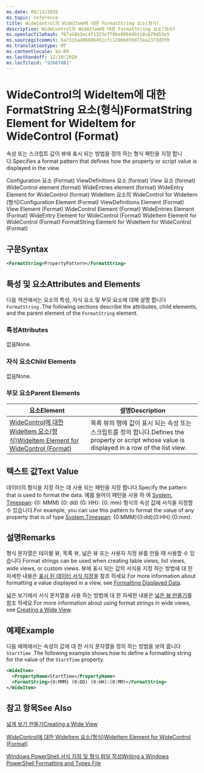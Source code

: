 ```yaml
---
ms.date: 09/13/2016
ms.topic: reference
title: WideControl의 WideItem에 대한 FormatString 요소(형식)
description: WideControl의 WideItem에 대한 FormatString 요소(형식)
ms.openlocfilehash: f67a18e3ec4f1323e7f9be8904db518c679d53e5
ms.sourcegitcommit: ba7315a496986451cfc1296b659d73ea2373d3f0
ms.translationtype: MT
ms.contentlocale: ko-KR
ms.lasthandoff: 12/10/2020
ms.locfileid: "92667881"
---
```

# <a name="formatstring-element-for-wideitem-for-widecontrol-format"></a><span data-ttu-id="9add3-103">WideControl의 WideItem에 대한 FormatString 요소(형식)</span><span class="sxs-lookup"><span data-stu-id="9add3-103">FormatString Element for WideItem for WideControl (Format)</span></span>

<span data-ttu-id="9add3-104">속성 또는 스크립트 값이 뷰에 표시 되는 방법을 정의 하는 형식 패턴을 지정 합니다.</span><span class="sxs-lookup"><span data-stu-id="9add3-104">Specifies a format pattern that defines how the property or script value is displayed in the view.</span></span>

<span data-ttu-id="9add3-105">Configuration 요소 (Format) ViewDefinitions 요소 (format) View 요소 (format) WideControl element (format) WideEntries element (format) WideEntry Element for WideControl (format) WideItem 요소의 WideControl for WideItem (형식)</span><span class="sxs-lookup"><span data-stu-id="9add3-105">Configuration Element (Format) ViewDefinitions Element (Format) View Element (Format) WideControl Element (Format) WideEntries Element (Format) WideEntry Element for WideControl (Format) WideItem Element for WideControl (Format) FormatString Element for WideItem for WideControl (Format)</span></span>

## <a name="syntax"></a><span data-ttu-id="9add3-106">구문</span><span class="sxs-lookup"><span data-stu-id="9add3-106">Syntax</span></span>

```xml
<FormatString>PropertyPattern</FormatString>
```

## <a name="attributes-and-elements"></a><span data-ttu-id="9add3-107">특성 및 요소</span><span class="sxs-lookup"><span data-stu-id="9add3-107">Attributes and Elements</span></span>

<span data-ttu-id="9add3-108">다음 섹션에서는 요소의 특성, 자식 요소 및 부모 요소에 대해 설명 합니다 `FormatString` .</span><span class="sxs-lookup"><span data-stu-id="9add3-108">The following sections describe the attributes, child elements, and the parent element of the `FormatString` element.</span></span>

### <a name="attributes"></a><span data-ttu-id="9add3-109">특성</span><span class="sxs-lookup"><span data-stu-id="9add3-109">Attributes</span></span>

<span data-ttu-id="9add3-110">없음</span><span class="sxs-lookup"><span data-stu-id="9add3-110">None.</span></span>

### <a name="child-elements"></a><span data-ttu-id="9add3-111">자식 요소</span><span class="sxs-lookup"><span data-stu-id="9add3-111">Child Elements</span></span>

<span data-ttu-id="9add3-112">없음</span><span class="sxs-lookup"><span data-stu-id="9add3-112">None.</span></span>

### <a name="parent-elements"></a><span data-ttu-id="9add3-113">부모 요소</span><span class="sxs-lookup"><span data-stu-id="9add3-113">Parent Elements</span></span>

|<span data-ttu-id="9add3-114">요소</span><span class="sxs-lookup"><span data-stu-id="9add3-114">Element</span></span>|<span data-ttu-id="9add3-115">설명</span><span class="sxs-lookup"><span data-stu-id="9add3-115">Description</span></span>|
|-------------|-----------------|
|[<span data-ttu-id="9add3-116">WideControl에 대한 WideItem 요소(형식)</span><span class="sxs-lookup"><span data-stu-id="9add3-116">WideItem Element for WideControl (Format)</span></span>](./wideitem-element-for-widecontrol-format.md)|<span data-ttu-id="9add3-117">목록 뷰의 행에 값이 표시 되는 속성 또는 스크립트를 정의 합니다.</span><span class="sxs-lookup"><span data-stu-id="9add3-117">Defines the property or script whose value is displayed in a row of the list view.</span></span>|

## <a name="text-value"></a><span data-ttu-id="9add3-118">텍스트 값</span><span class="sxs-lookup"><span data-stu-id="9add3-118">Text Value</span></span>

<span data-ttu-id="9add3-119">데이터의 형식을 지정 하는 데 사용 되는 패턴을 지정 합니다.</span><span class="sxs-lookup"><span data-stu-id="9add3-119">Specify the pattern that is used to format the data.</span></span> <span data-ttu-id="9add3-120">예를 들어이 패턴을 사용 하 여 [System. Timespan](/dotnet/api/System.TimeSpan): {0: MMM} {0: dd} {0: HH}: {0: mm} 형식의 속성 값에 서식을 지정할 수 있습니다.</span><span class="sxs-lookup"><span data-stu-id="9add3-120">For example, you can use this pattern to format the value of any property that is of type [System.Timespan](/dotnet/api/System.TimeSpan): {0:MMM}{0:dd}{0:HH}:{0:mm}.</span></span>

## <a name="remarks"></a><span data-ttu-id="9add3-121">설명</span><span class="sxs-lookup"><span data-stu-id="9add3-121">Remarks</span></span>

<span data-ttu-id="9add3-122">형식 문자열은 테이블 뷰, 목록 뷰, 넓은 뷰 또는 사용자 지정 뷰를 만들 때 사용할 수 있습니다.</span><span class="sxs-lookup"><span data-stu-id="9add3-122">Format strings can be used when creating table views, list views, wide views, or custom views.</span></span> <span data-ttu-id="9add3-123">뷰에 표시 되는 값의 서식을 지정 하는 방법에 대 한 자세한 내용은 [표시 된 데이터 서식 지정](./formatting-displayed-data.md)을 참조 하세요.</span><span class="sxs-lookup"><span data-stu-id="9add3-123">For more information about formatting a value displayed in a view, see [Formatting Displayed Data](./formatting-displayed-data.md).</span></span>

<span data-ttu-id="9add3-124">넓은 보기에서 서식 문자열을 사용 하는 방법에 대 한 자세한 내용은 [넓은 뷰 만들기](./creating-a-wide-view.md)를 참조 하세요.</span><span class="sxs-lookup"><span data-stu-id="9add3-124">For more information about using format strings in wide views, see [Creating a Wide View](./creating-a-wide-view.md).</span></span>

## <a name="example"></a><span data-ttu-id="9add3-125">예제</span><span class="sxs-lookup"><span data-stu-id="9add3-125">Example</span></span>

<span data-ttu-id="9add3-126">다음 예제에서는 속성의 값에 대 한 서식 문자열을 정의 하는 방법을 보여 줍니다 `StartTime` .</span><span class="sxs-lookup"><span data-stu-id="9add3-126">The following example shows how to define a formatting string for the value of the `StartTime` property.</span></span>

```xml
<WideItem>
  <PropertyName>StartTime</PropertyName>
  <FormatString>{0:MMM} (0:DD) (0:HH):(0:MM)</FormatString>
</WideItem>
```

## <a name="see-also"></a><span data-ttu-id="9add3-127">참고 항목</span><span class="sxs-lookup"><span data-stu-id="9add3-127">See Also</span></span>

[<span data-ttu-id="9add3-128">넓게 보기 만들기</span><span class="sxs-lookup"><span data-stu-id="9add3-128">Creating a Wide View</span></span>](./creating-a-wide-view.md)

[<span data-ttu-id="9add3-129">WideControl에 대한 WideItem 요소(형식)</span><span class="sxs-lookup"><span data-stu-id="9add3-129">WideItem Element for WideControl (Format)</span></span>](./wideitem-element-for-widecontrol-format.md)

[<span data-ttu-id="9add3-130">Windows PowerShell 서식 지정 및 형식 파일 작성</span><span class="sxs-lookup"><span data-stu-id="9add3-130">Writing a Windows PowerShell Formatting and Types File</span></span>](./writing-a-powershell-formatting-file.md)
